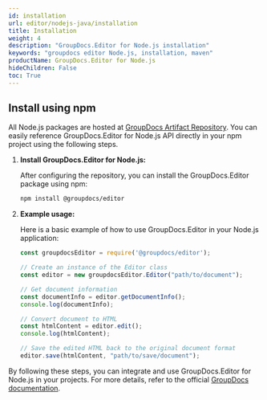```yaml
---
id: installation
url: editor/nodejs-java/installation
title: Installation
weight: 4
description: "GroupDocs.Editor for Node.js installation"
keywords: "groupdocs editor Node.js, installation, maven"
productName: GroupDocs.Editor for Node.js
hideChildren: False
toc: True
---
```



## Install using npm

All Node.js packages are hosted at [GroupDocs Artifact Repository](https://repository.groupdocs.com/). You can easily reference GroupDocs.Editor for Node.js API directly in your npm project using the following steps.

1. **Install GroupDocs.Editor for Node.js:**

   After configuring the repository, you can install the GroupDocs.Editor package using npm:
   ```sh
   npm install @groupdocs/editor
   ```

2. **Example usage:**

   Here is a basic example of how to use GroupDocs.Editor in your Node.js application:
   ```javascript
   const groupdocsEditor = require('@groupdocs/editor');

   // Create an instance of the Editor class
   const editor = new groupdocsEditor.Editor("path/to/document");

   // Get document information
   const documentInfo = editor.getDocumentInfo();
   console.log(documentInfo);

   // Convert document to HTML
   const htmlContent = editor.edit();
   console.log(htmlContent);

   // Save the edited HTML back to the original document format
   editor.save(htmlContent, "path/to/save/document");
   ```

By following these steps, you can integrate and use GroupDocs.Editor for Node.js in your projects. For more details, refer to the official [GroupDocs documentation](https://docs.groupdocs.com/editor/nodejs-java/).
